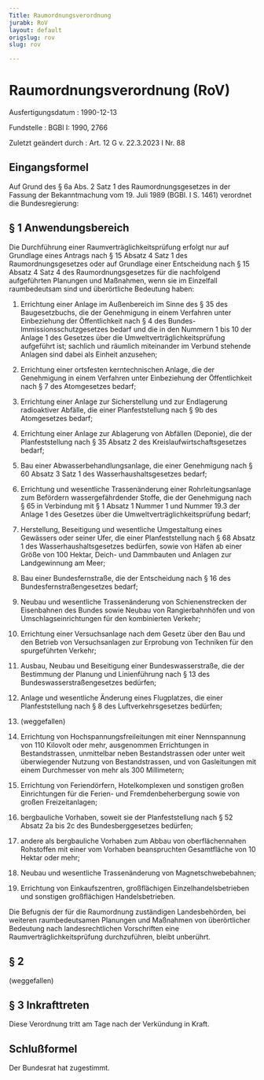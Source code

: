 ```yaml
---
Title: Raumordnungsverordnung
jurabk: RoV
layout: default
origslug: rov
slug: rov

---
```


# Raumordnungsverordnung (RoV)

Ausfertigungsdatum
:   1990-12-13

Fundstelle
:   BGBl I: 1990, 2766

Zuletzt geändert durch
:   Art. 12 G v. 22.3.2023 I Nr. 88


## Eingangsformel

Auf Grund des § 6a Abs. 2 Satz 1 des Raumordnungsgesetzes in der
Fassung der Bekanntmachung vom 19. Juli 1989 (BGBl. I S. 1461)
verordnet die Bundesregierung:


## § 1 Anwendungsbereich

Die Durchführung einer Raumverträglichkeitsprüfung erfolgt nur auf
Grundlage eines Antrags nach § 15 Absatz 4 Satz 1 des
Raumordnungsgesetzes oder auf Grundlage einer Entscheidung nach § 15
Absatz 4 Satz 4 des Raumordnungsgesetzes für die nachfolgend
aufgeführten Planungen und Maßnahmen, wenn sie im Einzelfall
raumbedeutsam sind und überörtliche Bedeutung haben:

1.  Errichtung einer Anlage im Außenbereich im Sinne des § 35 des
    Baugesetzbuchs, die der Genehmigung in einem Verfahren unter
    Einbeziehung der Öffentlichkeit nach § 4 des Bundes-
    Immissionsschutzgesetzes bedarf und die in den Nummern 1 bis 10 der
    Anlage 1 des Gesetzes über die Umweltverträglichkeitsprüfung
    aufgeführt ist; sachlich und räumlich miteinander im Verbund stehende
    Anlagen sind dabei als Einheit anzusehen;


2.  Errichtung einer ortsfesten kerntechnischen Anlage, die der
    Genehmigung in einem Verfahren unter Einbeziehung der Öffentlichkeit
    nach § 7 des Atomgesetzes bedarf;


3.  Errichtung einer Anlage zur Sicherstellung und zur Endlagerung
    radioaktiver Abfälle, die einer Planfeststellung nach § 9b des
    Atomgesetzes bedarf;


4.  Errichtung einer Anlage zur Ablagerung von Abfällen (Deponie), die der
    Planfeststellung nach § 35 Absatz 2 des Kreislaufwirtschaftsgesetzes
    bedarf;


5.  Bau einer Abwasserbehandlungsanlage, die einer Genehmigung nach § 60
    Absatz 3 Satz 1 des Wasserhaushaltsgesetzes bedarf;


6.  Errichtung und wesentliche Trassenänderung einer Rohrleitungsanlage
    zum Befördern wassergefährdender Stoffe, die der Genehmigung nach § 65
    in Verbindung mit § 1 Absatz 1 Nummer 1 und Nummer 19.3 der Anlage 1
    des Gesetzes über die Umweltverträglichkeitsprüfung bedarf;


7.  Herstellung, Beseitigung und wesentliche Umgestaltung eines Gewässers
    oder seiner Ufer, die einer Planfeststellung nach § 68 Absatz 1 des
    Wasserhaushaltsgesetzes bedürfen, sowie von Häfen ab einer Größe von
    100 Hektar, Deich- und Dammbauten und Anlagen zur Landgewinnung am
    Meer;


8.  Bau einer Bundesfernstraße, die der Entscheidung nach § 16 des
    Bundesfernstraßengesetzes bedarf;


9.  Neubau und wesentliche Trassenänderung von Schienenstrecken der
    Eisenbahnen des Bundes sowie Neubau von Rangierbahnhöfen und von
    Umschlagseinrichtungen für den kombinierten Verkehr;


10. Errichtung einer Versuchsanlage nach dem Gesetz über den Bau und den
    Betrieb von Versuchsanlagen zur Erprobung von Techniken für den
    spurgeführten Verkehr;


11. Ausbau, Neubau und Beseitigung einer Bundeswasserstraße, die der
    Bestimmung der Planung und Linienführung nach § 13 des
    Bundeswasserstraßengesetzes bedürfen;


12. Anlage und wesentliche Änderung eines Flugplatzes, die einer
    Planfeststellung nach § 8 des Luftverkehrsgesetzes bedürfen;


13. (weggefallen)


14. Errichtung von Hochspannungsfreileitungen mit einer Nennspannung von
    110 Kilovolt oder mehr, ausgenommen Errichtungen in Bestandstrassen,
    unmittelbar neben Bestandstrassen oder unter weit überwiegender
    Nutzung von Bestandstrassen, und von Gasleitungen mit einem
    Durchmesser von mehr als 300 Millimetern;


15. Errichtung von Feriendörfern, Hotelkomplexen und sonstigen großen
    Einrichtungen für die Ferien- und Fremdenbeherbergung sowie von großen
    Freizeitanlagen;


16. bergbauliche Vorhaben, soweit sie der Planfeststellung nach § 52
    Absatz 2a bis 2c des Bundesberggesetzes bedürfen;


17. andere als bergbauliche Vorhaben zum Abbau von oberflächennahen
    Rohstoffen mit einer vom Vorhaben beanspruchten Gesamtfläche von 10
    Hektar oder mehr;


18. Neubau und wesentliche Trassenänderung von Magnetschwebebahnen;


19. Errichtung von Einkaufszentren, großflächigen Einzelhandelsbetrieben
    und sonstigen großflächigen Handelsbetrieben.



Die Befugnis der für die Raumordnung zuständigen Landesbehörden, bei
weiteren raumbedeutsamen Planungen und Maßnahmen von überörtlicher
Bedeutung nach landesrechtlichen Vorschriften eine
Raumverträglichkeitsprüfung durchzuführen, bleibt unberührt.


## § 2

(weggefallen)


## § 3 Inkrafttreten

Diese Verordnung tritt am Tage nach der Verkündung in Kraft.


## Schlußformel

Der Bundesrat hat zugestimmt.


